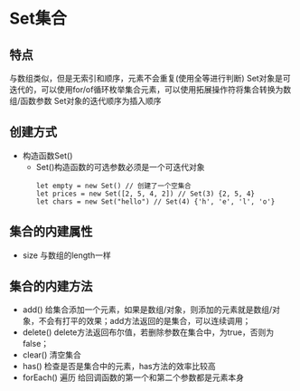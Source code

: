 # Set集合
## 特点
与数组类似，但是无索引和顺序，元素不会重复(使用全等进行判断)
Set对象是可迭代的，可以使用for/of循环枚举集合元素，可以使用拓展操作符将集合转换为数组/函数参数
Set对象的迭代顺序为插入顺序
## 创建方式
- 构造函数Set()
  - Set()构造函数的可选参数必须是一个可迭代对象
    ```
    let empty = new Set() // 创建了一个空集合
    let prices = new Set([2, 5, 4, 2]) // Set(3) {2, 5, 4}
    let chars = new Set("hello") // Set(4) {'h', 'e', 'l', 'o'}
    ```
## 集合的内建属性
- size 与数组的length一样
## 集合的内建方法
- add() 给集合添加一个元素，如果是数组/对象，则添加的元素就是数组/对象，不会有打平的效果；add方法返回的是集合，可以连续调用；
- delete() delete方法返回布尔值，若删除参数在集合中，为true，否则为false；
- clear() 清空集合
- has() 检查是否是集合中的元素，has方法的效率比较高
- forEach() 遍历 给回调函数的第一个和第二个参数都是元素本身